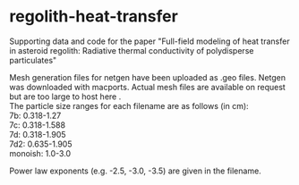 # regolith-heat-transfer
Supporting data and code for the paper "Full-field modeling of heat transfer in asteroid regolith: Radiative thermal conductivity of polydisperse particulates"
  
  
Mesh generation files for netgen have been uploaded as .geo files. Netgen was downloaded with macports. Actual mesh files are available on request but are too large to host here .   
The particle size ranges for each filename are as follows (in cm):  
7b: 0.318-1.27  
7c: 0.318-1.588   
7d: 0.318-1.905   
7d2: 0.635-1.905  
monoish: 1.0-3.0   
  
Power law exponents (e.g. -2.5, -3.0, -3.5) are given in the filename.  
